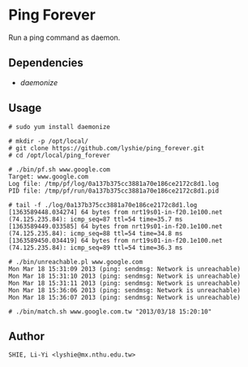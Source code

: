 Ping Forever
============
Run a ping command as daemon.

Dependencies
------------
  * *daemonize*

Usage
-----
    # sudo yum install daemonize

    # mkdir -p /opt/local/
    # git clone https://github.com/lyshie/ping_forever.git
    # cd /opt/local/ping_forever

    # ./bin/pf.sh www.google.com
    Target: www.google.com
    Log file: /tmp/pf/log/0a137b375cc3881a70e186ce2172c8d1.log
    PID file: /tmp/pf/run/0a137b375cc3881a70e186ce2172c8d1.pid

    # tail -f ./log/0a137b375cc3881a70e186ce2172c8d1.log
    [1363589448.034274] 64 bytes from nrt19s01-in-f20.1e100.net (74.125.235.84): icmp_seq=87 ttl=54 time=35.7 ms
    [1363589449.033585] 64 bytes from nrt19s01-in-f20.1e100.net (74.125.235.84): icmp_seq=88 ttl=54 time=34.8 ms
    [1363589450.034419] 64 bytes from nrt19s01-in-f20.1e100.net (74.125.235.84): icmp_seq=89 ttl=54 time=36.3 ms

    # ./bin/unreachable.pl www.google.com
    Mon Mar 18 15:31:09 2013 (ping: sendmsg: Network is unreachable)
    Mon Mar 18 15:31:10 2013 (ping: sendmsg: Network is unreachable)
    Mon Mar 18 15:31:11 2013 (ping: sendmsg: Network is unreachable)
    Mon Mar 18 15:36:06 2013 (ping: sendmsg: Network is unreachable)
    Mon Mar 18 15:36:07 2013 (ping: sendmsg: Network is unreachable)

    # ./bin/match.sh www.google.com.tw "2013/03/18 15:20:10"

Author
------
    SHIE, Li-Yi <lyshie@mx.nthu.edu.tw>
